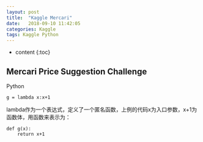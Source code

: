 ```yaml
---
layout: post
title:  "Kaggle Mercari"
date:   2018-09-10 11:42:05
categories: Kaggle
tags: Kaggle Python
---
```


* content
{:toc}

## Mercari Price Suggestion Challenge

Python

```
g = lambda x:x+1
```
lambda作为一个表达式，定义了一个匿名函数，上例的代码x为入口参数，x+1为函数体，用函数来表示为：
 
```
def g(x):
    return x+1
```
